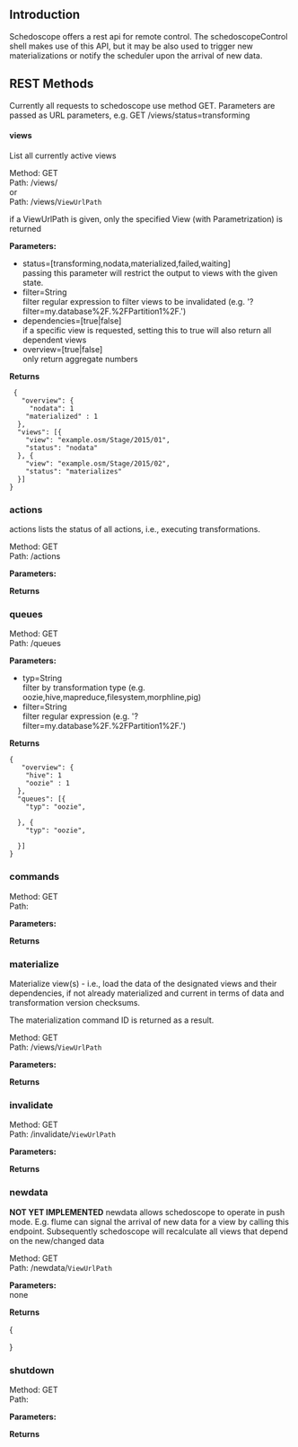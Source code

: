 ## Introduction

Schedoscope offers a rest api for remote control. The schedoscopeControl shell makes use of this API, but it may be also used to trigger new materializations or notify the scheduler upon the arrival of new data.

## REST Methods
Currently all requests to schedoscope use method GET. Parameters are passed as URL parameters, e.g.
GET /views/status=transforming

#### views
List all currently active views  

Method: GET  
Path: /views/  
or  
Path: /views/`ViewUrlPath`  

if a ViewUrlPath is given, only the specified View (with Parametrization) is returned

**Parameters:**  

- status=[transforming,nodata,materialized,failed,waiting]  
    passing this parameter will restrict the output to views with the given state.
- filter=String  
    filter regular expression to filter views to be invalidated (e.g. '?filter=my.database%2F.%2FPartition1%2F.')
- dependencies=[true|false]  
    if a specific view is requested, setting this to true will also return all dependent views
- overview=[true|false]  
    only return aggregate numbers  

**Returns**  

     {  
       "overview": {  
         "nodata": 1  
        "materialized" : 1  
      },  
      "views": [{  
        "view": "example.osm/Stage/2015/01",  
        "status": "nodata"  
      }, {  
        "view": "example.osm/Stage/2015/02",  
        "status": "materializes"  
      }]  
    }  




### actions 

actions lists the status of all actions, i.e., executing transformations.


Method: GET  
Path:  /actions


**Parameters:**  

**Returns**  

### queues 
Method: GET  
Path: /queues

**Parameters:**  
- typ=String  
    filter by transformation type (e.g. oozie,hive,mapreduce,filesystem,morphline,pig)
- filter=String  
    filter regular expression (e.g. '?filter=my.database%2F.%2FPartition1%2F.')


**Returns**  


	{  
       "overview": {  
        "hive": 1  
        "oozie" : 1  
      },  
      "queues": [{  
        "typ": "oozie",  
       
      }, {  
        "typ": "oozie",  
 
      }]  
    }  

### commands 
Method: GET  
Path: 

**Parameters:**  

**Returns**  

### materialize 
Materialize view(s) - i.e., load the data of the designated views and their dependencies, if not already materialized and current in terms of data and transformation version checksums.

The materialization command ID is returned as a result.

Method: GET  
Path: /views/`ViewUrlPath`  


**Parameters:**  

**Returns**  

### invalidate
Method: GET  
Path: /invalidate/`ViewUrlPath`  


**Parameters:**  

**Returns**  


### newdata 
**NOT YET IMPLEMENTED**
newdata allows schedoscope to operate in push mode. E.g. flume can signal the arrival of new data for a view by calling this endpoint. Subsequently schedoscope will recalculate all views that depend on the new/changed data

Method: GET  
Path: /newdata/`ViewUrlPath`


**Parameters:**  
none

**Returns**  

{
  
}

### shutdown 
Method: GET  
Path: 

**Parameters:**  

**Returns**  
